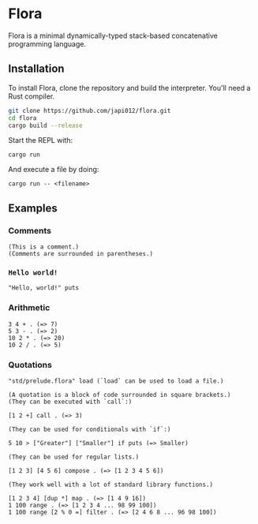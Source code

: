 # Flora

Flora is a minimal dynamically-typed stack-based concatenative programming language.

## Installation

To install Flora, clone the repository and build the interpreter. You'll need a Rust compiler.

```bash
git clone https://github.com/japi012/flora.git
cd flora
cargo build --release
```

Start the REPL with:

```
cargo run
```

And execute a file by doing:

```
cargo run -- <filename>
```

## Examples

### Comments

```
(This is a comment.)
(Comments are surrounded in parentheses.)
```

### `Hello world!`

```
"Hello, world!" puts
```

### Arithmetic

```
3 4 + . (=> 7)
5 3 - . (=> 2)
10 2 * . (=> 20)
10 2 / . (=> 5)
```

### Quotations

```
"std/prelude.flora" load (`load` can be used to load a file.)

(A quotation is a block of code surrounded in square brackets.)
(They can be executed with `call`:)

[1 2 +] call . (=> 3)

(They can be used for conditionals with `if`:)

5 10 > ["Greater"] ["Smaller"] if puts (=> Smaller)

(They can be used for regular lists.)

[1 2 3] [4 5 6] compose . (=> [1 2 3 4 5 6])

(They work well with a lot of standard library functions.)

[1 2 3 4] [dup *] map . (=> [1 4 9 16])
1 100 range . (=> [1 2 3 4 ... 98 99 100])
1 100 range [2 % 0 =] filter . (=> [2 4 6 8 ... 96 98 100])
```
